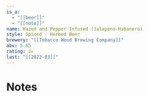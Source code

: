 ```yaml
---
is_a:
  - "[[beer]]"
  - "[[note]]"
name: Hazed and Pepper Infused (Jalapeno-Habanero)
style: Spiced - Herbed Beer
brewery: "[[Tobacco Wood Brewing Company]]"
abv: 5.65
rating: 👍
last: "[[2022-03]]"
---
```

# Notes

